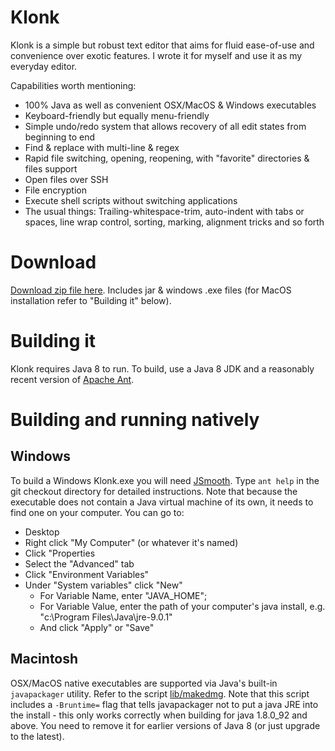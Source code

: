 # Klonk
Klonk is a simple but robust text editor that aims for fluid ease-of-use and convenience over exotic features. I wrote it for myself and use it as my everyday editor.

Capabilities worth mentioning:

* 100% Java as well as convenient OSX/MacOS & Windows executables
* Keyboard-friendly but equally menu-friendly
* Simple undo/redo system that allows recovery of all edit states from beginning to end
* Find & replace with multi-line & regex
* Rapid file switching, opening, reopening, with "favorite" directories & files support
* Open files over SSH
* File encryption
* Execute shell scripts without switching applications
* The usual things: Trailing-whitespace-trim, auto-indent with tabs or spaces, line wrap control, sorting, marking, alignment tricks and so forth

# Download
[Download zip file here](http://zaboople.github.io/downloads/klonk.2.4.zip). Includes jar & windows .exe files (for MacOS installation refer to "Building it" below).

# Building it
Klonk requires Java 8 to run. To build, use a Java 8 JDK and a reasonably recent version of [Apache Ant](http://ant.apache.org/).

# Building and running natively

## Windows
To build a Windows Klonk.exe you will need [JSmooth](http://jsmooth.sourceforge.net/). Type `ant help` in the git checkout directory for detailed instructions. Note that because the executable does not contain a Java virtual machine of its own, it needs to find one on your computer. You can go to:
  - Desktop
  - Right click "My Computer" (or whatever it's named)
  - Click "Properties
  - Select the "Advanced" tab
  - Click "Environment Variables"
  - Under "System variables" click "New"
    - For Variable Name, enter "JAVA_HOME";
    - For Variable Value, enter the path of your computer's java install, e.g. "c:\Program Files\Java\jre-9.0.1"
    - And click "Apply" or "Save"

## Macintosh
OSX/MacOS native executables are supported via Java's built-in `javapackager` utility. Refer to the script [lib/makedmg](lib/makedmg). Note that this script includes a `-Bruntime=` flag that tells javapackager not to put a java JRE into the install - this only works correctly when building for java 1.8.0_92 and above. You need to remove it for earlier versions of Java 8 (or just upgrade to the latest).
